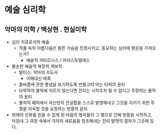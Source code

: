 # 예술 심리학

## 악마의 미학 / 백상현 . 현실미학
* 심리 치료로서의 예술
  - 작품 속의 아름다움은 들뜬 가슴을 진정시키고, 동요하는 심리에 평온을 가져오는가?
    - 예술적 카타르시스 / 아리스토텔레스
* 불손한 예술적 욕망의 계보학
  - 발티스: 악마의 수도사
    - 이해대신 매혹
  - 올바름에 관한 통념을 포기하도록 만들고야 마는 타락의 윤리
  - 타락하여 몰락에 이르지 않는다면 진리는 시작조차 될 수 없다고 주장하는 몰락의 윤리
  - 몰락의 폐허에서 자신만의 진실함을 스스로 발명해내고 그것을 지키기 위한 투쟁을 지속할 것을 요청하는 방황의 윤리
* 현재의 신화를 믿을 수 없게 된 마음의 병자들이 그 병으로 인해 방황을 시작하고, 마침내 그 여정 속에서 각자의 새로움을 창조해내는 진리 발명의 절차가 그곳에 있다.



